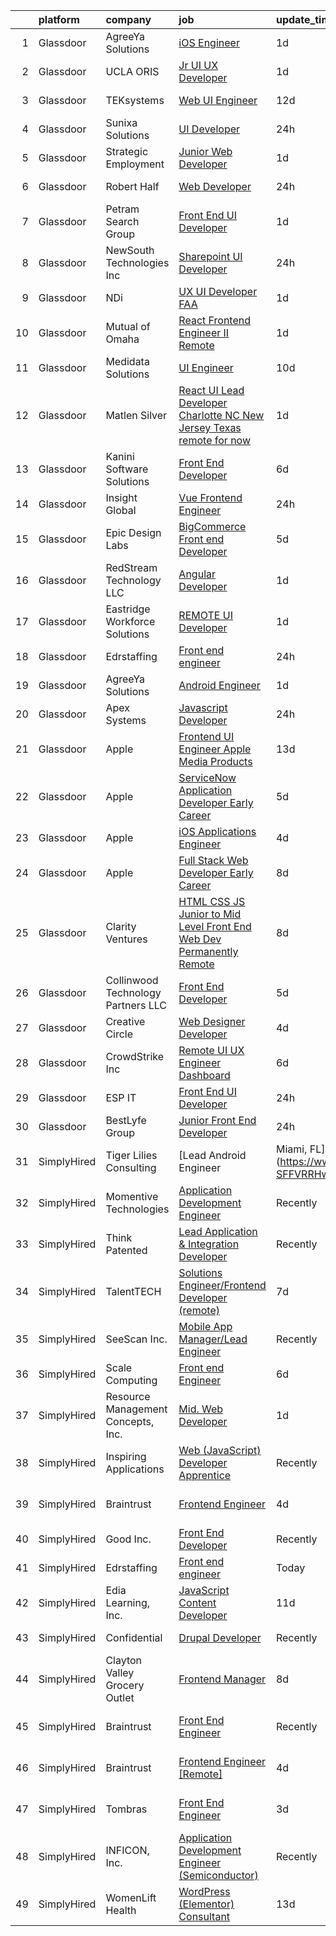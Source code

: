 

|    | platform    | company                             | job                                                                                                                                                                                                                                                                                                                                                                                                                                                                                                                                                                                                                                                                                                                                                                                                                                                                                                                                                                                                                                                                                                                                                                                                                                                                                                                                                                                               | update_time   | location                  |
|---:|:------------|:------------------------------------|:--------------------------------------------------------------------------------------------------------------------------------------------------------------------------------------------------------------------------------------------------------------------------------------------------------------------------------------------------------------------------------------------------------------------------------------------------------------------------------------------------------------------------------------------------------------------------------------------------------------------------------------------------------------------------------------------------------------------------------------------------------------------------------------------------------------------------------------------------------------------------------------------------------------------------------------------------------------------------------------------------------------------------------------------------------------------------------------------------------------------------------------------------------------------------------------------------------------------------------------------------------------------------------------------------------------------------------------------------------------------------------------------------|:--------------|:--------------------------|
|  1 | Glassdoor   | AgreeYa Solutions                   | [iOS Engineer](https://www.glassdoor.com/partner/jobListing.htm?pos=106&ao=1110586&s=58&guid=000001835ef5a9b18fd9bc443859149c&src=GD_JOB_AD&t=SR&vt=w&ea=1&cs=1_114fc6aa&cb=1663745502054&jobListingId=1008149253521&cpc=8795CF9063CD573D&jrtk=3-0-1gdffbafgkf2a801-1gdffbag2i15s800-bbee632f27406a0c--6NYlbfkN0Dwb_YIohz4zuU9-hizYTxpAJ9-qZQvsILXUPhgrrTAx2aTkX-g9zvZBk5TzOEmmnXNd6zhPISVhWO1D1IBKz5ISekghYl3Gouwf3jcKOBxYDcJEUlixk-lIFLwSA6UBd266jtHeAoob-6dcXmKd4kag2Zothl7aubJACl_NryndxcHwvNOV-QjtRp-fnFhVMZzF-sYUeJ0jy83KOEtxG7NHIl4WqgnlnVPBmEHVisy0ez0DFuZVNcqjVCdDBmTw8GichLX-BXe2G4n5og-YwCET2_vxcjUe9Nr2rgtmqIUznpx04_1-Gx0cVdk4HFxVAbEduI7bEzLFcWPf-mYP_WxccrprqninC5a54627W3eCljcyttaM94UxHdvwYnDBSH7grRUKHDdxxOCmRVwKdHz7ldW25qDVjLbmn9CyTnACGWHGbz4ioPiYegCImPeYC_VSU7l0zuhcI5zvTWCTr2iEjZ00Y8OlxkRwBmH-V_w2PnVpVI6NG7FeRU4mlsgoY4y5EpiE_aLsA%3D%3D)                                                                                                                                                                                                                                                                                                                                                                                                                                                                                                                               | 1d            | New York, NY              |
|  2 | Glassdoor   | UCLA ORIS                           | [Jr  UI UX Developer](https://www.glassdoor.com/partner/jobListing.htm?pos=103&ao=1110586&s=58&guid=000001835ef5a9b18fd9bc443859149c&src=GD_JOB_AD&t=SR&vt=w&ea=1&cs=1_07d9e0d2&cb=1663745502053&jobListingId=1008149232032&cpc=6FC5BA77C9A4CD78&jrtk=3-0-1gdffbafgkf2a801-1gdffbag2i15s800-9ac3fc105882b52d--6NYlbfkN0CPRxWsxFRYKj-njv_B6uh4mXuMKgb2CJ8nYOQQ6xZVBuAsSp2jktkLctpgBYG2D5kC0J8kJsuU97ADGHrcA_O_mjIixlAynHmrtVF3kCjG52xzZMANHA3sEdYAUT8iAgO-tasD9a74CpQBlXMp7xxaimOgNAuSiaO8rk8G-iB_DAOaK-6O2dq1Yh4Gv2Df52d6IzVW0d6le4Q9SUpdfeDaq-QtnyH1fiKn0qPOVyj4hK1E5L_wYUb1PtWn__0KJERFlQw0my794uPfElxMrsB2G2Ovh0KvK1lIHGPJDNM1VGOWv8I7VDYHhTmlH8LswR_bY3phby-_F8oHNzq-H2zFauL3peqTTx9v7hPk-9tXU5eiT4ilZoGBN_OFGJMcooO27LxhLLeI4Qum6Yzga7I6QVp1Cc8ziC3iUGgwh0KnH9cN290LjfAPlOE8lVIhpYWmolksJPsBq6YBVW_z7lrkzCW0FeDhvWGZ3eHMbjaSk8Xc5-Rj0zNp1KsK7evj892fwx1G9nB-Gw%3D%3D)                                                                                                                                                                                                                                                                                                                                                                                                                                                                                                                        | 1d            | Remote                    |
|  3 | Glassdoor   | TEKsystems                          | [Web UI Engineer](https://www.glassdoor.com/partner/jobListing.htm?pos=118&ao=1110586&s=58&guid=000001835ef5a9b18fd9bc443859149c&src=GD_JOB_AD&t=SR&vt=w&cs=1_46133d83&cb=1663745502055&jobListingId=1008128118466&cpc=3DB599BF2F4828F0&jrtk=3-0-1gdffbafgkf2a801-1gdffbag2i15s800-69407e4a9b307493--6NYlbfkN0AuKz8EBO1xHDEL7V2YF9xF3dC_I9B9i-Zw2Jh8clPMK3KTieKealHQySFBD4L6FvPLUKsshG3upulDULgJBUn2_zA-P5Rky5DMibtvRLP-UyqAnZd-c94bBLyd3M77LwwD53hoNUk456pcNwVKotdMZfnUlgNE0JmWKwjzSlmJvr5PBRd3VmBM8gcSNwurKe32YsUaPBaxE9PKm_MDa3sKmOhcfVLeJM6xLbl_5GJy07xB4gVEsIitwOWrWx7OwQlNBXuOaiaMEkBRW94Og83CXE0Y4bFgLS_85k_LRlJREwHKH5RIQtgWUfrFmnXxd6KqtiMQkQLpMAFIv471dhiNkZR9X3P6oxd4eYT2iwlagcCkEjTDH7mvnkvlgTSoyvI0YKYIGC0-bX_32Yzl0qbHvo5ncFbo3CpjKdKPz5NG9cUSk0hZldT6olXBVHr3ntAswKvWkbYxLhesDeh17-39pjL0_WGQuvWTkXD7b3RF9c_E6s3WEwqz7gMHB6vDVFTwWRtSwIUPs1pxnj6WGL6cfIlvGgZcC2LZeLTYSKzwdcRI7uQXHcnwHj04H6sEZoWEujmE_99G_MYak4sRcU-UDWuidENyhe2JhRt6ZjC4jqxXlARvu2cpyjD_wXS9nbwiOIgrScDQwbz76mdQ4PQsXPd9tyi-VRujAnLdGlj3XzFiFfQYGAlwA4uJYwI-RYNwR3lg4Db2utA5YpGelIniBk8BF2rDN8j1Brd4kZEn1_g3oNiGOyrV0KjcY6Wk_xBFgGeSzJLmjLs3jfRpo65kJhSdhOtMGfU832aRedeJWdiuwfGyOUVkLw_k_5HLc6Qp470K4XFAYW0whv11T82zF3x4L8UiJBCHJ_-NOoJhGeJ6N-31Cp2z1GlKOvocVtWyLDynlO7GNmRY4jfZF3i1iAVlbZyldzgnagnlpwmClbM8PW6Etu7s)                                                                                             | 12d           | Columbus, OH              |
|  4 | Glassdoor   | Sunixa Solutions                    | [UI Developer](https://www.glassdoor.com/partner/jobListing.htm?pos=129&ao=1136043&s=58&guid=000001835ef5a9b18fd9bc443859149c&src=GD_JOB_AD&t=SR&vt=w&ea=1&cs=1_e2116ec1&cb=1663745502056&jobListingId=1008151517508&jrtk=3-0-1gdffbafgkf2a801-1gdffbag2i15s800-1be69a345728f09d-)                                                                                                                                                                                                                                                                                                                                                                                                                                                                                                                                                                                                                                                                                                                                                                                                                                                                                                                                                                                                                                                                                                                | 24h           | Remote                    |
|  5 | Glassdoor   | Strategic Employment                | [Junior Web Developer](https://www.glassdoor.com/partner/jobListing.htm?pos=110&ao=1110586&s=58&guid=000001835ef5a9b18fd9bc443859149c&src=GD_JOB_AD&t=SR&vt=w&ea=1&cs=1_479c2362&cb=1663745502054&jobListingId=1008149619937&cpc=A0637F14311B9419&jrtk=3-0-1gdffbafgkf2a801-1gdffbag2i15s800-7dfa6b4c8aca47da--6NYlbfkN0CkfU4TshEczwhKDfUpm-f6eFDoMKQ7NpcEJIUNxy6aMLXlZHWWIw41I9bILxYJdcLtX0k5af1_3MNpaCK9j6wR9gIrvu3KWUVqV_rI75eLG5uoEZ-pPLd6YIAeBQZyJ16FojKi0n8vx_yQ_h8sBund7gjIvaTqgjlRD25LyO8_rbtdYsEI2cSUb4r5tbqyro-xiR-Ao8GnT9s-LxZbvQ8mdKnxlJadksWShkmxQKdnWGDTJO4k0m9rm2ugBnrels5Y2pCxgyco_ZAPQjbAEgzKREaTdjsskFm2bCBPCXWdGX6N80_le4lzHN76Vba8w5CEbNjC1o79t2_D7XFBtcT0LNEZmgR9uKnOWcMsb8Rke2RWukq65rCZ55rGv8qt-s_aolWq3CwEUflTNKfKhwGPAkseyN3oChNdFSHAeCMppjm9doRX23PuFJpcM8rDP-Cwt_qWAcFs9byRafoTeeUNLdpEXmnu0G10RT_UzQMQG1el0SfxOo-oAoZlXo0f43vIcLPWrHF35WGT573yAtL1Jj_x7BD7sN3WTI6opAPcdDTqMGsE70_CNtFvNF0z8clyWzAQ4dTmvw%3D%3D)                                                                                                                                                                                                                                                                                                                                                                                                                                                       | 1d            | Remote                    |
|  6 | Glassdoor   | Robert Half                         | [Web Developer](https://www.glassdoor.com/partner/jobListing.htm?pos=125&ao=1110586&s=58&guid=000001835ef5a9b18fd9bc443859149c&src=GD_JOB_AD&t=SR&vt=w&ea=1&cs=1_711569b0&cb=1663745502056&jobListingId=1008151081934&cpc=3DB599BF2F4828F0&jrtk=3-0-1gdffbafgkf2a801-1gdffbag2i15s800-e0e6ef115c431bee--6NYlbfkN0CpzDdaQkua3np5pkmj49lKioZwmwxQ-yx5plwbYmV_M7ZUsoYMwH68ZWZwpU8o10_8AxDBYH8u1dl_iUFs6WWHArQVfq3N5LMQT7IftKJKOfxdbUpzNRbtCKP7Pwf3_l4lewTw6eaelSx1SxXuI4V10MVgoxrB_bXfkHcslk7xxX4eJSy3-f2rfn9VDrYa_Fa0RgM1n1p9uqfvxVX_JkzIdnCIAuKMtpz_XvdYDMXIokQ7Y67vvZ9AKjuCra4kBhcP8YmKoSj1qxU96WMY8BJr_U681tQZdFPCuXZ_1C4jFzO6xU03iRrcx8umnwgi86kKzWsZZ17tmvPSJ6JbLOoR7CHlIFcejeousJRtB5l6SqXW5TqKhKT_xKJRQWWmmCD7wCRqdPWHchdBs6feoPNsFgXvTE9lJJ4xG8Fft04Q3KYLo5Y5hvhxqrTR7os0dEdtvtYlhvTUeP5YLPIXjXVGbIcbowQapFlfBfyUJYObnmOf1KSdmKi7FG3kzBg22EjrHJCixMnzEU2t1qL2ZA8zf9h6EZ7Iva8fXCP_Lbf1VaNfATV7n6YrfOvrpENLyiI%3D)                                                                                                                                                                                                                                                                                                                                                                                                                                                                            | 24h           | New York, NY              |
|  7 | Glassdoor   | Petram Search Group                 | [Front End UI Developer](https://www.glassdoor.com/partner/jobListing.htm?pos=115&ao=1110586&s=58&guid=000001835ef5a9b18fd9bc443859149c&src=GD_JOB_AD&t=SR&vt=w&ea=1&cs=1_29711d8d&cb=1663745502055&jobListingId=1008148648424&cpc=4F748F1840550ABC&jrtk=3-0-1gdffbafgkf2a801-1gdffbag2i15s800-64fef3229fe1c091--6NYlbfkN0AAb3EdMvKL1ledtUc8xnrE4_JFCbWTfIj6JUhfbFuVOcDFwpbXEBQkQTANdZEHsG7ecTpYa_C6EkEnuW8oENXZCzgYN_l8Vdt7rmlNX_Me7Y_zavYyW9cq4MPAWigIlEtmFv0WgOtaNUDQx8rYVPsTAFijK-LcX01jAoeZmLIgr2xhY9cgQgBaNcnLGC1tEJDwZ_aboE-cbGS_O2bvR_XosuN66FR_7g2cnTLKv2YDmClyZMqS1S_IQRyeFDMCWuPEKL5SGhZUoNVRnXb_LM0cjMfTfm0GDjOL6YP5kWHt9JsP2-_TBnEtdmarcxUQ6F40xL6S8EXjgj1lzj6hwICKp8oQI3OafVgzqT1DrWQjRkyeGPvWAStzJbuAPg4b5SZibI4bGL4AGvlK7RTv0szlvjUco1iJL4S64ueZ-y232brdlqD0vMu-UR5KZKrZTWO0uAek5yEUgetZIOif8M79hTP97Ld4Eyj2Wx24Yi5u4bdMW4SmO8JDGjwcBeKBOVp-6GAR9_N53g%3D%3D)                                                                                                                                                                                                                                                                                                                                                                                                                                                                                                                     | 1d            | Remote                    |
|  8 | Glassdoor   | NewSouth Technologies  Inc          | [Sharepoint UI Developer](https://www.glassdoor.com/partner/jobListing.htm?pos=123&ao=1110586&s=58&guid=000001835ef5a9b18fd9bc443859149c&src=GD_JOB_AD&t=SR&vt=w&ea=1&cs=1_db2ace6b&cb=1663745502056&jobListingId=1008151591339&cpc=B076152010A3B66C&jrtk=3-0-1gdffbafgkf2a801-1gdffbag2i15s800-aaccd6f8d503fa4a--6NYlbfkN0Dh1qHvNOebz5Eg5gJDzOj7ldgPlC5SkL2jG-9BzQfwb1mqykvT66EKRbmrca-tOzdPRUdblXb6wrRCfu6xK6acl7mrNR9X_zKb_ZAH02pffFK20AqEsLg8zPWpw9LNlHn440YJETG6w1dheykBF-GqVTDOdk5sQoPNcCYjeN-YU8vS7H_I_SmmvvchnpVtc6lByzEkqfz0tzgHzXnSGu5FKXC6xA9mdAd7RBZzg3IjggJ0jCjemo4UNuRTNPfuBoe2ZcXy-I6rZjqFKYePcjNJG3tA01-XTJXRFOezQ_Sb68Zks_o9y7xtk5vxqaxeqFXbSYCg8Yr3WTqt41Qg_RX2LSxgQhIvknTc3BgXL_S1KsO875RsplP5A8JI65LlVipCiPbRIN_wROGm9PFzyJVobwXPXklh51ZeTiiSwPeroPl8W7keUolyAI2Gn8rLaSim6QDfiNDfgUgmWVMtwFNUFb_S2Izo4mV_j-JDWNyT01vdFSuWi8lF12N45GhSWxDWeslNi3gFYbrLyA0uY6xN)                                                                                                                                                                                                                                                                                                                                                                                                                                                                                                                | 24h           | Raleigh, NC               |
|  9 | Glassdoor   | NDi                                 | [UX UI Developer  FAA ](https://www.glassdoor.com/partner/jobListing.htm?pos=104&ao=1110586&s=58&guid=000001835ef5a9b18fd9bc443859149c&src=GD_JOB_AD&t=SR&vt=w&cs=1_fc5da8a8&cb=1663745502053&jobListingId=1008148827507&cpc=723ADC3DFE402989&jrtk=3-0-1gdffbafgkf2a801-1gdffbag2i15s800-318c476dce1b6531--6NYlbfkN0A3VaODdm2fK-WKemQE1laBmzgYXWNd3f1w72UIc7GlbNjKirEoYrPnbmzEHeayW4GxgSj4tcpznuIxkY6emDk1SMBr6lGpSqAqI0pqOYRAa0n9EGuSatZWmYuSr8DEP0DUy3ahSEevKozH32lpVk_VGwU55owPsFXSDXznMSfBX_sdNoPJdjuhTDr96KXlr4KEzaHFgVpxRA-mOU1XCNDM3jxhuQrjyVyF6CcF1u9w7hzv-rCPbczJiuH4vbMIIdGepDm5pLR1ibpG8xzSbdRi_YwBf3pA24HXBhgcXxbB7jsCG73c_iu3okk8qb7qSmSAPeyiPGV37kcbb6Tq9MrGehn8LmFzIS3IkE6YH9vx0gC7e7bWEAvuii7iOtYQwTRQ3S9ZBDtlCagtV0SyttMm25eMjFCoO4_Oj9mGyl-OQOXPtq1DORVz8E2Tcn1nA5XM-T51wNhx8Rv9IP8YU6lmON4YtF1VVMSOmE2PdUU1Wg%3D%3D)                                                                                                                                                                                                                                                                                                                                                                                                                                                                                                                                                           | 1d            | Remote                    |
| 10 | Glassdoor   | Mutual of Omaha                     | [React Frontend Engineer II   Remote](https://www.glassdoor.com/partner/jobListing.htm?pos=107&ao=1110586&s=58&guid=000001835ef5a9b18fd9bc443859149c&src=GD_JOB_AD&t=SR&vt=w&cs=1_9ad8a947&cb=1663745502054&jobListingId=1008149269440&cpc=F4EED0218A761C36&jrtk=3-0-1gdffbafgkf2a801-1gdffbag2i15s800-b7a42c823d67b9cb--6NYlbfkN0AKY9t8q7VgAheoAs7efbXyhExMUVS6P88HBLabZoQOT6odWudF8K1nswEbB-u_gfjFFV8n7oot-o9a303JeocnPtINEZm6uL52t5GhvEJhdaAMm6FpF5H9MSfcmuXXBGHHbFUJDIiELhJvK5m30MLIoPafmtYyQ4UtV4_jxj8aSAoCteelZ269NcEWtVVbmcNXF8hh7bD2cVSd3hHR7DYsR2ISdFaXsLB27IVOLqo3nL5N1U4QLB8SEjYkdkMCZR1lrdwex4zLmHK7v8hhEnOui_wlvqLx7Ns6pyY4YzdZ2M77W8Mw2-xPT4sHFoBh12fOJowGUQLBOVVyO-rOAsPu3HfvRB1NohkIjAzkptHrKiQcxZSDLrN6ruuSn2QYgjWUFW87mblioTJmHK45MSuLUTNhdCZWR2l3gP3ZukqgqvBD1_oeN1A-MYY7lLTTnyyau-YXT475CwSPtdmUBilFVsYQ97GJPrd1KcOB0748XlXK0k8VV8s2gpANxdcVYr10trr7__-_9WBpXHaXU1pNUjYwi76J1Qi-wC04S_qQJg%3D%3D)                                                                                                                                                                                                                                                                                                                                                                                                                                                                             | 1d            | Remote                    |
| 11 | Glassdoor   | Medidata Solutions                  | [UI Engineer](https://www.glassdoor.com/partner/jobListing.htm?pos=120&ao=1110586&s=58&guid=000001835ef5a9b18fd9bc443859149c&src=GD_JOB_AD&t=SR&vt=w&cs=1_501f67d3&cb=1663745502055&jobListingId=1008130982237&cpc=6FC5BA77C9A4CD78&jrtk=3-0-1gdffbafgkf2a801-1gdffbag2i15s800-6caede17eba0cffc--6NYlbfkN0DG4ntHtB_rMsnfhgmnSvK2brktLme1L4SiDeJjQ-izrVOLqRJ5-yjE7k3D6lhaa8_Mo_teH1tSdfzsc5gpEQWY7tSB4MuGyGC6Kjy7_G_7t5awzJZBzZhgYiCzzSNw5NoikIuB_rcon9wtYRp5mwG2WXBffw3nKSJ52isLVgLlMvnxreu3-4GIFAOy4ZP3i294jyaYVmKwYtDJ9zzLfE_Wv_4hfRF3WRw0Cerg8F8k_wjnCqXpqNnqlhNreOENT0YzNH2lFls6D0sWmpRD3pSFAdptW4huZU41btwmknMydmSETBaW8JJLe8i80xVgs8noAlStV_3gDI4TwPfEYo75k7Lg-qOGwxoXukDnd00JLgSoq60D2hT_WA-OQbYXRHmAUoS3TM2DNyNbDWhqiHESc59HWfygFHe-tZmrL40CH9ugXccCeTb-PUg7vyZVETylLosdH55jZCS4Wl4mMQndyAa8Zon1M26IvsAvewyPPhARFOaxUH3bqlY-CC8BEW3hVrf9quNUZvlfS85Q5-5jeMtSxiKcSIX_SQgka9h6oxYJg6_NzmNxglZhNnVaBdw1LHKlWD01n5HRG19-cPNsXvktkpVwHwW78T35ipTuSv9Uq-H2E3I5Zm31_Q_JBqrj1bWiv-fcTxtDU97s67sJLJqfSDZCgbJcjykm_MJEthIAad-K1dsRr9JN6IaDrg-cFNjNEQeug90ViOTfyQD6z2FSL4HUS2UffVeFf83XdKH1begtYYpxeM9lqgmyfihSQ9pvX6y7NzOgXg5MYyS7lai1g6OcwQAS4YlzpglTtBwslS3jXGewlCWknX5JGiN_XQK8KcBXUIOmAyROcuGydeuLK38HwoVR346PXKC-4bbEsFEXzATSaJw6QY_rqDYw_J5gZldLfyqLxYnPhecryZ2OYge7jSUOQofH-MBc6pY-KpsILBMwBpURy9XB385PJCRoN250K3O4qUZF1jBHpwF-GR08JmCItZQqinfhZQ%3D%3D)                                     | 10d           | New York, NY              |
| 12 | Glassdoor   | Matlen Silver                       | [React UI Lead Developer Charlotte  NC  New Jersey  Texas   remote for now ](https://www.glassdoor.com/partner/jobListing.htm?pos=124&ao=1110586&s=58&guid=000001835ef5a9b18fd9bc443859149c&src=GD_JOB_AD&t=SR&vt=w&ea=1&cs=1_e26a9dc8&cb=1663745502056&jobListingId=1008149001064&cpc=334ABAF5D42DC775&jrtk=3-0-1gdffbafgkf2a801-1gdffbag2i15s800-d10c73fe82ac12a2--6NYlbfkN0ADTliTSg4K3aDxe8vkHVVj5ml6bx8ND6Ab8oliGx3AtQak9O875La2bFZ7Jqdg5u1BMv2Q3r9kXT0iv5pipHRK_HyYzGT-0dSmW-9EPJG3ZlPd_DTgqhZUA43rqNMx_n8gS-PDXbZ3ZIh_ZFz1__3EgEe4ouNlU2I_wgqa8983e-8f9GLh4bTetPdrIGT_eY2wtBzBV2tU9Usva8rs1MKaXW1yM1E78P63DNGj_G9t0XoL86VIu0EIQI3ocTiQkINa1jM6Iy4AUJxnkf5a6zvfmHPPILv8K9s9wWkm9FcJ5iCj3Ku23jPTaCeAPqCgDmdHtSmxb7FAIgPGMv8TXBqpWU4b7nNQE6JHylIXs-uSRUKMthhkqbRcYo8VRZ9qXMCJ_xsecFuIc5rhTXwAXi1sLCrBA1Yd2p8AEI5tZNfKuOrTHQqfMXhrkVxy0X-E12TQ59KT3mV1yE1v8DFJTWsxYsUMbKVijLWOPiV-b5p-3g%3D%3D)                                                                                                                                                                                                                                                                                                                                                                                                                                                                                                 | 1d            | Pennington, NJ            |
| 13 | Glassdoor   | Kanini Software Solutions           | [Front End Developer](https://www.glassdoor.com/partner/jobListing.htm?pos=111&ao=1110586&s=58&guid=000001835ef5a9b18fd9bc443859149c&src=GD_JOB_AD&t=SR&vt=w&ea=1&cs=1_f345c446&cb=1663745502054&jobListingId=1008139811207&cpc=451933188B21919D&jrtk=3-0-1gdffbafgkf2a801-1gdffbag2i15s800-4bd3fbced5a8bf99--6NYlbfkN0COpdIKQqSGdXJbne1jxdB1qoPCfRvVCUtLKvRmqxw5GVFJjJOQdRFrrMYSHz-KhGkvHCOwyr1xkxEFfb3DcPY_cjxu5t6EJMhUsOxBeZM1EULBxSA5PgrO_Zw7vt7prWyKuiibs3TKYvzIQIXmjQKCFf3BmFqWDFMzXD8d5pkUqb6DNJK0UGzFLNs8TdeKV6ysHoy_eMFju7BtjMq3H9MAeQ9yjezUJOmNE_aULW4Y865oLFy8gSJAXF1_Elt3V5kSbJoavCjB8WV-rVoywIVt_C4nAn0TVPJA4H7_K4gBptAVJ9YULel4n31Fwq1sEST9WmUXShMi7WeOAzUSCSIIz7uCN-oZAqHKuoxuzAvJMvlz7Qx05eoy6NU8-EFq5MauHS8MlZV9RJWfXLQBcJ3_EmFzb56r-AiTrC1vNLWstl8CsgB_45tNoX63TtZc_xzd99MoF_JSm1CzYzZfH589GMa1rxs7UNytHXBH3fjcGlyD80a6wTctgxazcPxkifI%3D)                                                                                                                                                                                                                                                                                                                                                                                                                                                                                                                                      | 6d            | Remote                    |
| 14 | Glassdoor   | Insight Global                      | [Vue Frontend Engineer](https://www.glassdoor.com/partner/jobListing.htm?pos=127&ao=1110586&s=58&guid=000001835ef5a9b18fd9bc443859149c&src=GD_JOB_AD&t=SR&vt=w&cs=1_ddda2876&cb=1663745502056&jobListingId=1008150943612&cpc=334ABAF5D42DC775&jrtk=3-0-1gdffbafgkf2a801-1gdffbag2i15s800-f0a4be99faf631b2--6NYlbfkN0BKkHZu3wF05EeDimN_p6sYpKCMArvwa95YdH7UpkaBCqc7l59Erwqco_sRwxDtL_vKXoddu3-1mBvU_Ts1gdv9UVCnitYB6fkIHHeqXXNhUa2Vu01KHMCPqxfeZ94Vpo4clG0_R84EEwnpWhEJoxHzr4jCkJJKnWZl2UGYU7vHUoBIXu4VQ7ZST0ZyNxAoO22sBxUp61-5Ci3gOPLy6UNieXj_thCSVW1KQReMASYlOYOHzgRiBm-BEOut1obcBoti61P2UrVSCbwE11tjQoVxrIkBw2GqZpxSLdXBFFI3ixeGEWk7QXg8gsdbaSNzOXkfZfampTS5_T6yGHJX3s1Iz17UTASESPT4JPFpNMQKK8yVpmEIyBD0-BCI66Kqu1pLh6azUiznNEdrlSZEyk5lOEAsBQz9wDblje7krUz65fMGmrsEWQjuYqtRiVniB9xPgai0hb_dUkd2VyUdSLXXfWbz66gy7QAgzLmui8UWEjVXqXZm5QGa)                                                                                                                                                                                                                                                                                                                                                                                                                                                                                                                                                       | 24h           | West Palm Beach, FL       |
| 15 | Glassdoor   | Epic Design Labs                    | [BigCommerce Front end Developer](https://www.glassdoor.com/partner/jobListing.htm?pos=112&ao=1110586&s=58&guid=000001835ef5a9b18fd9bc443859149c&src=GD_JOB_AD&t=SR&vt=w&ea=1&cs=1_0f840f2c&cb=1663745502055&jobListingId=1008142641131&cpc=8795CF9063CD573D&jrtk=3-0-1gdffbafgkf2a801-1gdffbag2i15s800-baaf48a368998851--6NYlbfkN0CHUnoaWEuS_tgOllsHIl5Penk8b-4u1HU56XUbTn7r28TnRRV7ScasxtT3qhQ1tSJzOuCZ-7HW1tBpoWxVqDJCqr4C_f_owcc2Ho14QLHRoXi5X4Rpjy9wJzJe5S3D5_VPOAbj4cIsn7Nea0GnO9hMUIJOg1SRvYDGZDCgxsI3cQumaI2xP0TBjea06VKbnKF4uGS0b8T8R2klbkuvIRFtus45QQJNv60cc_8rTViL6kLegCZ3UUJB399LwEpEyvvWOOvK0OZH041uQr08OL9AXWHkNACrfgF12PRjVHBOj8F9THZYN9SDuqtuL0sEo8L855kiGVRrnKzf59LrCiZZubSfyPYBsGPk1d3HITEtDG0VNtyDqMvoQWXA-h01d4eTOG2jZDQP7E370Zl8VxtF9fgYGuf2bADbLrrg8eiwjNxC5SGFs3YIN5mk8-3qYlM5bYeom9RvEvy7PT237jOk135dJo0Te36odaq-cHU_KwbBf7R7pfJ7guOx96v_HSs%3D)                                                                                                                                                                                                                                                                                                                                                                                                                                                                                                                          | 5d            | Remote                    |
| 16 | Glassdoor   | RedStream Technology LLC            | [Angular Developer](https://www.glassdoor.com/partner/jobListing.htm?pos=126&ao=1110586&s=58&guid=000001835ef5a9b18fd9bc443859149c&src=GD_JOB_AD&t=SR&vt=w&ea=1&cs=1_7f3f9483&cb=1663745502056&jobListingId=1008149022183&cpc=654405A9B1E0A9F5&jrtk=3-0-1gdffbafgkf2a801-1gdffbag2i15s800-5e3f33bc6e943c73--6NYlbfkN0Af4VUVFC65ZFGPeY38cqKHBXywLY7NZRgmgZnkNCReYRyOh2A8xKmJ0aardfUm_Dolu2_wQw1yT_sWKnd7qnpefxlUDLmgp7_npT99ueP4ZNCgbZVjYLiCN2jr_OwfD-U1OZnUFD8Rmc3uYemZUSq6XiGPhV8G5HOh3KxSSVGwgaxFhhTEIlDKRsqmvrjAHQI3WMs6MhEdlhb7PpOO0NUA0E1COI_RkcI4KXBr4gOs0kOHBrczMP7JdbWT7jtBYRsjPKLuwAbQfykXOd6qe2oRXXf7_8ZM48kXTiTVx1S0j33Mgb5re1h0hxGH-l8RWnxyJOjBkzxIxr93g4bcxERTML0rlY71RhjGxv-Ae5NDmLVASsf-sOVco1rgY16KXfrJusjZxjtKPkthYb8Nna6HzH0-UNHztlP_G6hzEX_gAvzw-Jz09H3YpWJBATPzmdzsSOJRYAOxTWtTJn72huUE0Zil-jezfuJcbTO3plc5WRiD1LQburfTsMfErRsuLjfqOp-bm8SNVquxCVlI9nKd)                                                                                                                                                                                                                                                                                                                                                                                                                                                                                                                      | 1d            | Remote                    |
| 17 | Glassdoor   | Eastridge Workforce Solutions       | [REMOTE   UI Developer](https://www.glassdoor.com/partner/jobListing.htm?pos=113&ao=1110586&s=58&guid=000001835ef5a9b18fd9bc443859149c&src=GD_JOB_AD&t=SR&vt=w&ea=1&cs=1_33ae8a7b&cb=1663745502055&jobListingId=1008149608143&cpc=F41FEAB56D215062&jrtk=3-0-1gdffbafgkf2a801-1gdffbag2i15s800-f59bf9f453ff84d1--6NYlbfkN0DybkRSn_Q7CT62GnFN88VmimyaY7jaahKWndbXBXLMBbHMz5el8CBY0eGB8qz1XOa-y-y7ep1U_B4yeLj8qak1Vao7H536swc3UloJ3azQJv88Xh7dFtXuCLPvwr6EGgUaF68OsNR5bmbtPhENR_OjOQCVJS2AsdO3IqiADgPNaejW5Utov5hB2g3pgZ3dQ3bFdVlzUWXXC7hca0ODWEaIuzLDsL5jd5ThKjF7axwu8k-C7UOSUKESncyNIysgwlUN0flWbh1THYx8esUTh3pzLYZpD_H0eDQPpzZ0O3J8i4p6hDZwEG0naA4t92wxIbKWWpXV-mQ56cSf8pHXXToIUE-OcUykY3P6BBklja3ISe1HsGTCvXl-3f_-ptLipjOsZA0276k0iQwkScXMYYY3bwCsir45RJh6n3hMEloJsmmLgqz8oQzjDtptypPyzyW5f3s49ZlOTwnRvlDFqn2r-r1UWH9CLhGravRdR5n1KQl6mTUvCqq5HG3AaN9g_JVoOF-8CPlkhfHA1IP-yT7DCCPBiAnVw37TylH4J5n1HeyPR5BYgtoV306eGdtFhxmKJdhe9gMnfw%3D%3D)                                                                                                                                                                                                                                                                                                                                                                                                                                                      | 1d            | Three Rivers, CA          |
| 18 | Glassdoor   | Edrstaffing                         | [Front end engineer](https://www.glassdoor.com/partner/jobListing.htm?pos=130&ao=1136043&s=58&guid=000001835ef5a9b18fd9bc443859149c&src=GD_JOB_AD&t=SR&vt=w&ea=1&cs=1_9e06e461&cb=1663745502056&jobListingId=1008151269307&jrtk=3-0-1gdffbafgkf2a801-1gdffbag2i15s800-9e01f3d89ada911f-)                                                                                                                                                                                                                                                                                                                                                                                                                                                                                                                                                                                                                                                                                                                                                                                                                                                                                                                                                                                                                                                                                                          | 24h           | Remote                    |
| 19 | Glassdoor   | AgreeYa Solutions                   | [Android Engineer](https://www.glassdoor.com/partner/jobListing.htm?pos=109&ao=1110586&s=58&guid=000001835ef5a9b18fd9bc443859149c&src=GD_JOB_AD&t=SR&vt=w&ea=1&cs=1_978f3067&cb=1663745502054&jobListingId=1008149256955&cpc=F41FEAB56D215062&jrtk=3-0-1gdffbafgkf2a801-1gdffbag2i15s800-28d7a46b84ee2160--6NYlbfkN0Dwb_YIohz4zuU9-hizYTxpAJ9-qZQvsILXUPhgrrTAx2aTkX-g9zvZBk5TzOEmmnXNd6zhPISVhWT_EQ-u7FwR7E79BwDVDJrMwZWhQwN0Ojhxws0jCv7DQDn6aBH1nlgbvJd0bsDawkJq-vJMwsaSR2ihrh8BNlfcELEYo6yRKekMC08EfowRCJGSaaBkTou3BhFdJgzUkkg_toEO64wqK7OVv3RzbgQZnwOTpYujCI1ks1QkYyRbArBylnueOobTkgRRNJOBNw7tlAT3wS5gsBRJsXbZPtId676Ba7zpa2YcWQfiaRNbPahrimBtiQLRAKbYE7WyzHt0WvaWpwxKYrVX25Zo0Z4zGHzR2urz4yc4uCwvCS48so03mca9qrggWfviJVNaqSN-ErPd4ZJ-p3D_NLCFa9z27n3wN23UFdk--C9cAty5Nt5juQccZsQjBEgjmlvBvqRjDTXv1JYb4WG48VPl2mCeyBZt7OZn9dELl_cXCw5ag6avlYN1DflH3uKA8rOl8g%3D%3D)                                                                                                                                                                                                                                                                                                                                                                                                                                                                                                                           | 1d            | New York, NY              |
| 20 | Glassdoor   | Apex Systems                        | [Javascript Developer](https://www.glassdoor.com/partner/jobListing.htm?pos=128&ao=1110586&s=58&guid=000001835ef5a9b18fd9bc443859149c&src=GD_JOB_AD&t=SR&vt=w&ea=1&cs=1_12d49523&cb=1663745502056&jobListingId=1008151955887&cpc=9908D8D4413DBB8A&jrtk=3-0-1gdffbafgkf2a801-1gdffbag2i15s800-8f209df109536198--6NYlbfkN0DqWjE27Bj7wQp7zwejGyju2OyxUuq4SEucXSyN07WCWejYvQmJsgF2DYF8Y-TYieBzvdnWsq7eQ33UvMagst2EIIefOdWGdG19VUzBDSudinMxuJUwgfnSzTZrDuaa5JaH8u1_xR_b3VjYp-nz7J1DFXDzYTeoJsm1hGI4mjId7cJBEdOMb7a8z2wTnn3XUE97jI9ZQtR3u2DUwbzGLz_wl20l8PNz7F0DGfqlAbgfJ41xP_zZA3f1cJRHMvtO1cLtvWZbtNN_3OoWtpU_uucZ6Hmr5QC1XubABDrlr7xjikpkl6K_YYX02oYENOMqB88WXojsY-SnE68N0hRkKtHEzKpZqpkdnggGn3Mc9UhGDysvyqyDom2dykC-jWOnsOyYLfSYhW70SliXgjdU-W6PvYFlx3aVk6yJHrPuleCaCwUHsiQUa6LfokoMm8U1E0IJfbQrDUuDJcy_vqf5PGcsNRfaCzUWHjy1K8I0MpNm-WRWeLjg9EIdxPDcoNdGxy-3Og9QLvPYPboBp93vIxVoGC80rtjcMfZgyv-zBU-SJlKcLz35SpNLpQOF6HPZg-mjXQlL8yBv8m56R1PJEup0Da0Iry5v81JQS1Hxkq_eAqIlxi4VPGN1GPDRbPjhGjs-MT97EnUxB311PQ5aHt8X)                                                                                                                                                                                                                                                                                                                                                                                   | 24h           | New York, NY              |
| 21 | Glassdoor   | Apple                               | [Frontend  UI Engineer   Apple Media Products](https://www.glassdoor.com/partner/jobListing.htm?pos=108&ao=1110586&s=58&guid=000001835ef5a9b18fd9bc443859149c&src=GD_JOB_AD&t=SR&vt=w&cs=1_a70bbb1d&cb=1663745502054&jobListingId=1008122516782&cpc=F41FEAB56D215062&jrtk=3-0-1gdffbafgkf2a801-1gdffbag2i15s800-5ef411f831b73ed5--6NYlbfkN0BvKrLyj5gPmtZO9T8euul8TCxuuKNOtzRJOomxnwSEodTz2Bc-sPZlC5mDe-NOaJggpgBxejv_WZNTmCMdSar8SX7ZbpmzQhWOF8ELQ1iGqniktqIgg3M8095i7tcD-APYmn55uBYZzgFMAZMRA9uDCP41k9mmVr9u3t7zEQgmQ4JOaez-cu85Mz6EYDXWr7DOfhRW3NkKezN2KPVcLkA7cswVPdAFzyy5p0rExkxHxaTs8HRXeCJdQ0qpOa_n6D1piEBOWSOixD7ycB6b2wZ82lS67MfXk8kTIgmtQsj90CUPs-37VbJqbwlSkQQaHNXA0m1uMrINdGK_7HFAuaiyzJ70RaykxEpe8aSW0c9Fj1-EVHAAAr923qP6q47JznOVJpgoyjthO5yhLpmOuos8hSipwUX4AKYdYYiLtWt8PS1JqEwgAaM98PcFZxzVp_8DbzpiH8k8T1siycczzknRL-PAHXuwJ0xrwX9YiHSENpfbS7SN4O1MfaNP0j29buK7Io0zv_r9M0lb6GCWHa07MsmKf_9TYEkfyoT7YiINDrt6-19AfClTShYDOywEhdjPCxkCIEhrD8OPX0pwlQoyWeOiuUW53H57ZcnCF5443XVTWQGDuRoLAAt2kJ89I2FTGEeNtsrYvx3s-8Mao0hLwH_-CNFi8lCRRObOAeCQuNpr4HF7uYrlN90-EwokvHt3Z62rrh0SFeEJSIYnXZI1WnOdhxISbAuBvyj57mrTI-xBSL6xDb-bse9Aaf3pWXi3nqsMd4aw8lXeHVoTlNWkGByPYqpZOXEm-ZN3fMYzifPSA3yWA7muVUu0hiLWW8WU7zi-FZfFdoWK5o0qJxuL4kA9I9psgX2jLb2iHb9iJiIkVS_TrisLW7WVQ2LP6lvLv84wEYGRFhVKvPvs8aqtJ2qRAgyZU5SxsGBi32t-zJG9XnKWwiPuj3e_qlT5gaguzKIHAOBAUQlnYfig_zChqhemWjL8bY8%3D)                  | 13d           | San Diego, CA             |
| 22 | Glassdoor   | Apple                               | [ServiceNow Application Developer  Early Career ](https://www.glassdoor.com/partner/jobListing.htm?pos=116&ao=1110586&s=58&guid=000001835ef5a9b18fd9bc443859149c&src=GD_JOB_AD&t=SR&vt=w&cs=1_f938210f&cb=1663745502055&jobListingId=1008141480615&cpc=3BA4CE39D5B5DEF5&jrtk=3-0-1gdffbafgkf2a801-1gdffbag2i15s800-fe70017e7a08b778--6NYlbfkN0BvKrLyj5gPmtZO9T8euul8TCxuuKNOtzRJOomxnwSEodTz2Bc-sPZlADHp0xxmf8W_wnxGL2cRuavcmKFkG24KNmmuexFoPJB3P0O1uNn6X3LboWd4BbB8uWKwDXLBUUdXsMONCmINfJsBT7uyXuT-n24NsHmnbBcronw_cD-05-wd8bcq0A3uM97TXgcPS-mTYi8pJx0A-D2lzKUN3mk-t7DiLSBTage98rFBrq7jZAeI3ivAFxcw9S7vr37cx3EWt7aQqt8zQG8LQRAhIIiwT2tIZCR-ehOTZ-wtqpcx-udQlx6iExi5CwQsXfsEvQqOGm1rnk-Tc5nosd5sU-bINpHYrh6xkGYKsasxxQPg645mbQQYndoavn2lcAxV6wEMxn3NIXjfsgJnOzLyHBvdhlnUihh7bvPNTiqin_m_I2yyotpZyna9uXGJ5POH7J0xcjUx96w529mXR8XeHb6xIKa50fB995b_CJPrS_MUAGrk0QtDJPJBX0xUhy_IHSFS5PXhGOHtieIHcaV6o9UbMs0-eQ83K3Rt8VKFeWHNRT_NXQdBQqLm8prIi4ir2GBkTNhDX9vae0bEh-X15_nxgmN9mjfutAPUnwbbTBrCkL8u25obGu14fWnPEVRzK8A39TNJ1LxkUigrBv9rjG_zlUOkZFWOr5g5kCV6ZJJo_O7Ysv8kP7Kq2p0zZTvZuvFv6BRpjo601Q1WzlsEtZl9OmmMWm1kvO7AZCICRVVvgOOBswVNJecQLjsotYs3U9Nw2kvT7jEk2wn0tJMXPXtuEBPDF87rEdDB6NYcSdxSdnFUBq4kxG2J-48WmZaBkuOzOy33uiyX0CbY7tc_MCBTlZpjWygNB1eLkz8zXisBp3Q8YTVKXzcmTkhvSG-jp3KtFIX8aVWkKalcgUzO22JFYh3dRdqmvzM4OWhaN1WEJovMaRMEAgNXCGKozApxywgIL3MuCgnZCesm-wDSnP6XkDOS12U1HKW1qYSSNKvLIQ%3D%3D) | 5d            | Austin, TX                |
| 23 | Glassdoor   | Apple                               | [iOS Applications Engineer](https://www.glassdoor.com/partner/jobListing.htm?pos=114&ao=1110586&s=58&guid=000001835ef5a9b18fd9bc443859149c&src=GD_JOB_AD&t=SR&vt=w&cs=1_87cc3035&cb=1663745502055&jobListingId=1008145302298&cpc=F41FEAB56D215062&jrtk=3-0-1gdffbafgkf2a801-1gdffbag2i15s800-6f7d63c3726a2e87--6NYlbfkN0BvKrLyj5gPmtZO9T8euul8TCxuuKNOtzRJOomxnwSEodTz2Bc-sPZl29JElYHfcoTo779rnWgc655-Y3yftOgqnZDwXPrCv8gBNYPtZNxV3m159VZrlspiJYJsZcIrV4pzdTRferWDeN-XbTCWPERYGZ08-sKZEWHTPBJzEwQSjuC1htSEtrNHEzAsSyA2Xnitwop143kVzg-vcb_k7KdWoajOr8725YmTgSIDTYr1Is5RL7mFyEte2VagBTuxu_-vG7ClOiVdRkyhIdhpnWyGXRC-HljVEoqaxTiC8aoaY9Bp0G0lK6R0mmnLVIBH9R7qw530WRu7KuD04S8daSKZ-0kfLQsq2NjrYMoYShLHDfzb3ZIquIj88fvy_5VRvagdTH0LBjEoEEZsAPAH5AKTi9jQJQMuc2l5P3y97drrMbvKm5Unn-KGgd32DNwpXaTonagnxqbHC1D8nAvwPwfa3LlBhFI11rWrfaPk788fjmrXodzYrj6zUWT-bMQ9gVPVIdtVZqByVGD7ECTjqPr6Wp31bYSgZ5GLvoHVrRWGecRzqFT3vyQmu2gY2G8TnG5zDZzhsevTBPLcNXzNvfVIhHLQcgvroRMcSvtwL7TXtO_V_whv5bRMo9l-OcM69J5H0MLWPEwxsvgbyUV4hfaupY6thNsNT7cTZygmjZ4ltUy74qmiT-4eZwHlDYN2JlvHLFXbYm6J2hA2hLe260Od2kZxxrmnxp_rnw2KBb23xwov7x4_50h6FLjlheeCbBZLWKmQxwZLJ23j62K3jxas3yqBFB3SQSed61OQNHvwa21atlyBdCBf_-IDGBxGQKucch4qNC8A6RTs18gbGL7aPnwQno2oQ5lsITavyYPsr6FwtwttkBPIrENBJXZjqSPP80vsUOrskZKuHm-AC6jkPpC01w2otHUG5dD72R1w9WE7EVW8hATfLy8PU45RaWYrkEWZF5W3ig6xL_rjcdn3)                                                   | 4d            | Culver City, CA           |
| 24 | Glassdoor   | Apple                               | [Full Stack Web Developer  Early Career ](https://www.glassdoor.com/partner/jobListing.htm?pos=117&ao=1110586&s=58&guid=000001835ef5a9b18fd9bc443859149c&src=GD_JOB_AD&t=SR&vt=w&cs=1_6045cd54&cb=1663745502055&jobListingId=1008133141393&cpc=3BA4CE39D5B5DEF5&jrtk=3-0-1gdffbafgkf2a801-1gdffbag2i15s800-f306cb3d781b5e4a--6NYlbfkN0BvKrLyj5gPmtZO9T8euul8TCxuuKNOtzRJOomxnwSEodTz2Bc-sPZlADHp0xxmf8X3pY85cDRWeYikU2vY1-rhc0pnpBOL1TJXCyoI8tm5B5n6M3hGWyigjVSweBK-kiMILv1lmgsbZ5Zd9-Xp4HEgBoOIymS7Gnk4hqqBJFvKD2_IcPuWksHE5wuKnmNxkuOoZkkpU_nNrKJQWt7RyxTCgx6ReTeqbVF20ElCCGjsbD8nDZFOrXfokx_KSv3N5LsJmtZLYupITrrRo7B6nHg5WhDHUYLeQCSZ-DnWTAW4GOdFk8ZPwv1or9StA2giRGbeLFsv5BeCiUO9Qu-Q3Yso3Ds40bEgvP-Vfp8ok-qzcCMZGZKiskKA1osD5hbbcIXmDGhHmSBJgZaScDJEk3e71KZjxMyG66Rw6x03aslXkhc7q4yZR23JFL4BbsmNf-7xNRxiRFwGk3zQpJ3Rhsq1DM7bQMosx9zBp71AYKZlMG-7HnKzoOrM0IKpVvM6ak-NQZEF9tu-9KIV0kLoFVmpjOgfv8qry8FozPqqIrHqmgk69xEQYMsW-txxUwFTk5QhA2DUZi8X4UcbZ17_xlxe9plPGh3QcoMEjUdkcK51s3xejMeS-NlhyTKFEbac0EG5tWqzqzRkEhIg2UCjA3zn8QjINA8lt77fqpkkqIKh5SUtZVl-QClyHsTE1ceZlnEqASsx6IOsngVh0eUceQWN6-esFRUMjEJiPs4eKMaNfEyCFJanpBOyW16XlVbafzgTelmNP1utqtzXxp_1ZZmy3h9-6DaWE5CO1yTmac6HD69q23_akeGUkRGj93ZTUrh_WTe5P2BsKKVIRr68pQQe8pWuY8wXFHhJ3XmKSH2q_nmhF62PWS6MPQrMiIFdqHb8l1EI7PbMF8fy-oYFKLtDF0CbxwZ27f8Oc3q-eFK7p4od7rySr0dCkT107Bx9UQeKGM0GgyC8G9O6MGkjLYeL5CIvUZ3a73A%3D)                       | 8d            | Austin, TX                |
| 25 | Glassdoor   | Clarity Ventures                    | [HTML CSS JS   Junior to Mid Level Front End Web Dev  Permanently Remote ](https://www.glassdoor.com/partner/jobListing.htm?pos=101&ao=1110586&s=58&guid=000001835ef5a9b18fd9bc443859149c&src=GD_JOB_AD&t=SR&vt=w&ea=1&cs=1_199c6f8f&cb=1663745502053&jobListingId=1008134283497&cpc=2CAED5C921A5F994&jrtk=3-0-1gdffbafgkf2a801-1gdffbag2i15s800-5a98309b5c2724f3--6NYlbfkN0CnFew2DKDg1ZcQYWs-jb3VbV8f9jsdYOzdab3qbwS2_UjR4118Lm5QKdEwC5C7rZ8MU0ZivOyiH_Uq-XCB_uTzD3KaYxp2bvaaMxarqCsZjXNWl8eGlSkmVUfx_3eJ47edco9FXohWNESbh9FjdT08k-3DhUHfyBBcq3r98BpbB2hGVRbmi2QR7fSIkS5pnx0iBAuWPtS-a5FljQP30H8HOuO1YbjQ3YQcWq9CcYAym7sPIqu0MncXcbusiZ-bnWNJlcXsm0vqUjxuQJDP-f2p4NgFcToYEsQ2-PDJIiHZ-CGnq63FwVga_bnCGtPPNqL3qpO0q4YvVway7jOt7az8ZeLjt5eb_jYz1183JwWlGjg5GdquXeTkKp8E08U9tDKGg-EanDE9hSxZCdYuOKlJZekiZYG8yDvcccfg3kEX1J8_FFvkhyyrG12hZ_g3Kbafs0TWjGQTm2UD_SNSLXaDSVO0G-xtg_hjFAqiw__9CD42nZWwG-YzUYZLgVyanyxvLGxhSCII96MRpmZxvQQuQh3PO_P7TORRqPKzD8WQ5ZeuZroRTRii)                                                                                                                                                                                                                                                                                                                                                                                                                               | 8d            | Remote                    |
| 26 | Glassdoor   | Collinwood Technology Partners  LLC | [Front End Developer](https://www.glassdoor.com/partner/jobListing.htm?pos=122&ao=1110586&s=58&guid=000001835ef5a9b18fd9bc443859149c&src=GD_JOB_AD&t=SR&vt=w&ea=1&cs=1_a52a6428&cb=1663745502056&jobListingId=1008142459785&cpc=56C4EA4A1A191A49&jrtk=3-0-1gdffbafgkf2a801-1gdffbag2i15s800-ea77eca74649c114--6NYlbfkN0Bch2DQBo8zF7EdxzSNX8_SeXdRX3ylaOzDo2YMlUTXFxonpmP7InOhihBn9frzIkheE-mUX5AukAvkH2M4PFXXeU7w1JNGXxJB_zAUMw1jP0N4l0hZm4hLxzA50EddQgQSssmPAbgNDUdABP1FX8RLhiTQVfsMzHhEvqpBH92VDhFlK2LIzIVu9mOfw9YV-x6BiCXdccfmvG8gVP7IUx_ivPBqygWW3j1HbYQ6zLPRpYXGCmXQFdWIqtd6Ud6fLt1VaA92vvr5_9g6skW2REtKw-7dMwArxkA3jQahEpi_Kgm4FGmdPTHzCAjabzlZJBKY9_dzdHWntOH6IlUrkdOWddGIle6q07VxIxn0_U_xHFkC19II6NYzYnZJzKg0k69yUNbNtVpQlZjAup04SMxloW2UrHodjkSBnXp2ELBF7rCDqiV7wniuKQBuS67IgstY9OocoI7ThHHIJkxvVO_dP2rHIQ4Udueu15-WuIYNcdFspaK1d2-_d-6F4Wn-WQstN2eRUk2Gcw%3D%3D)                                                                                                                                                                                                                                                                                                                                                                                                                                                                                                                        | 5d            | Remote                    |
| 27 | Glassdoor   | Creative Circle                     | [Web Designer   Developer](https://www.glassdoor.com/partner/jobListing.htm?pos=119&ao=1110586&s=58&guid=000001835ef5a9b18fd9bc443859149c&src=GD_JOB_AD&t=SR&vt=w&cs=1_d6e7a98c&cb=1663745502055&jobListingId=1008144518073&cpc=217C45A42544DB93&jrtk=3-0-1gdffbafgkf2a801-1gdffbag2i15s800-509f68923e5c071b--6NYlbfkN0BPwlZa85gbT4Q3XYQoU_uQn0Qmw9zd_9UNfmcwtqAVud1yvyq1Z4UAlx1bxhDUi3IylK4O56pvEW6nbq40hYO2z1Zqn6T_tUYXwOh7VB0bbJVVxeqDOCJla6Nk70emjPvRumMlH-6lYRvkogN5p-649NG-Yh8cwCHV7E95Ji0fYJG8jDfpadbjTWEuANk0-4OdtasDA6Bqf9mneR0RE4Pe1-OfKB6e4xul_pL6SoTq8kLANv0vGRmi6V9gPqlJxJ8syvpwCaWs-d2oUcX_k15xBVnj5DtIhZfkabeHgUnLTjgvsFUA0kSo18RK4oB63d378WTCc2JIqpgEEHg-udqloAhbqDuZIQroqOFWlfEew8n_18Iuq7OIoBMrfxOCLnbbwSzTxjIiM6oGJgkfT8FcCIY35dMowP7cjxAzTlw5rltFerpslm_uik9Q4Z2zduwDnpd0qyfonpqMXhr_xQjk0r_1ws5_iVqbtp8vbhxm5CxVTZjUInaIJ-Y1nGMwmX7TBA0Gd6Bp5A%3D%3D)                                                                                                                                                                                                                                                                                                                                                                                                                                                                                                                        | 4d            | Irving, TX                |
| 28 | Glassdoor   | CrowdStrike  Inc                    | [Remote   UI UX Engineer   Dashboard](https://www.glassdoor.com/partner/jobListing.htm?pos=105&ao=1110586&s=58&guid=000001835ef5a9b18fd9bc443859149c&src=GD_JOB_AD&t=SR&vt=w&cs=1_aa4352c7&cb=1663745502053&jobListingId=1008139058884&cpc=155EB9D5185558AF&jrtk=3-0-1gdffbafgkf2a801-1gdffbag2i15s800-707b5e922fa6c0bf--6NYlbfkN0Cu2CVlb3GO4Nf7aS8SXsFwjpUbSKkwsJRaJhRnAEdqU2uA_tXhGJmrQ13aseQPM3wZH88bKJJ0VXFAMhkY88oQs3MzIFrWOreIvS2N3uALRmjksPB7oncnvpLt6NvjZc0noInkltqJ0VXpejVaXoqrVAnEqpjSAZV06V5Q1xUEJuiiGSL7Zf8wOXARLRZYt2RlQVUAh-l27Q11Wn95c_g7UtGIH3vh5OfiZpKq43vSCJpCVvi9PAnyDBepjdnKjR-p1tRf4SiCjJzGMRP-O7aIkBW9MG9R0Ub7PpziO_jirE6ofL7vC8ZZdoA8qzCOTue6i5VKye0P9JXxCDVA4XReGerHwTlbaKvZCzYsCfW8tk2cmBa9_p8SW39lZkYtGZA4ce7YCsWrTgQlw9MrqtRz6wFOLFDXfcQlXmo_pnLUYTdwlYejhlJJBrKi7C662hoGYRhk-B8pUmaB3zsHa-MH6ndMTUwPJIPHF6OHRanlFj7HEp4mam47chYLat0aYhvnSRFCXA_JYZX3HPY_JuvZG53Z6FBcSWMYZz6vraGpov1LyXbtrN-Ph8vDPM_Npv_LhQKf_62hL2z_ljA-ICfwncNym1Fe8yUIUhL_gkVV97-V-F4GhCm6teOMR2EAjgMMoIz2fFP39FilnVSxCzGT1gkQxYhvpAMVPAdDuyF-W-gu8_gsGsTP8NRSwLJRVaxCmcT8II-iFGRiyNapnLKdxnHzwpvcOhUiClSa5-v5WgU1BszA30O1)                                                                                                                                                                                                                                                                         | 6d            | Chapel Hill, NC           |
| 29 | Glassdoor   | ESP IT                              | [Front End UI Developer](https://www.glassdoor.com/partner/jobListing.htm?pos=121&ao=1110586&s=58&guid=000001835ef5a9b18fd9bc443859149c&src=GD_JOB_AD&t=SR&vt=w&ea=1&cs=1_818df9cf&cb=1663745502056&jobListingId=1008150908868&cpc=B076152010A3B66C&jrtk=3-0-1gdffbafgkf2a801-1gdffbag2i15s800-198cb6e0f017dd14--6NYlbfkN0AARxRr_EUdOibJ9cfro25N2qhWWm4uJ3jiBN2q8G7T5P8WVrHsRMoMTnRJiJWyiSpTYASxM5JUDie8gimZOUW6sn9UrOGuzoeqe6vpnlsnwAV-8COqsybiYpHAri1fITB8MqKo9QpCLpF1qImdbFwi7oS_yu-OAmatgJacUGcUtEFqmS7u2Yk4BxdG2MELWYu1U6u8Vowb2Uw-9QUZRj4WlZHfCL50CkOssgwejoSydakTK0RS_bWC2AhkCBmBHpbp4RSSk2yaZz7Y5sP_eOsWACK7rbrXbpz7DqzOYGR7DJPK7D-rtfd6_fnz5kgP_NLltuXDccZxnQvdHX6Bpp6wnSxghCu2k22SDvmg3ohH9ddlNF9yPu3U6-BR_2WYE8VoLvXJW6YCfXgagxMVREt0-KQDAHlRSyybQJIm4qbUOxbcZycvhaKbjTe90LO3dVjsWdTKOsdq9IEsAhxhtnpwkl6iKckbDsjdTy-BHZ33N_fEscxPls9biBy0o_-Kq1Br2B6kOuGSnBeSVv_74n5Z)                                                                                                                                                                                                                                                                                                                                                                                                                                                                                                                 | 24h           | Elk River, MN             |
| 30 | Glassdoor   | BestLyfe Group                      | [Junior Front End Developer](https://www.glassdoor.com/partner/jobListing.htm?pos=102&ao=1110586&s=58&guid=000001835ef5a9b18fd9bc443859149c&src=GD_JOB_AD&t=SR&vt=w&ea=1&cs=1_a4fdc0e5&cb=1663745502053&jobListingId=1008150958565&cpc=76BDADE3D6D9A820&jrtk=3-0-1gdffbafgkf2a801-1gdffbag2i15s800-75222a55b6652990--6NYlbfkN0Bi-g4OEguhQEx4pjzkmulzkFDPdVMQm6g82nLRMcVRUPhuZxF0TaNm_Wk9jMHHM1RbsOIOQGnqu0bD7_XST-MbWDkQzQv5_a4F6r8dJ9MfnNGEy12rKWGndVY_JOtpjkJJhJGth1iqav5z3_9DlO3unKt_g3TesXOywj-KdajNoYsFTz2VzHGzLsLyYuPKYmvNV_Y5TFZcuOu6CYbdQXHTKIUe5zdVni0FQeitTftO5uebhcHO3ele3dyyJY0tM0PNnW-U2cnpnB6c4ZvslosRZgCYlXm9FmNIKxoBhNCaf3V1zj9Ex2EOOfbT8X4p5hhWE69po4oDKbtLR-I2NZamNv07t7xBbC4ml_8fSYdhZtWRa1BXyNetVOK7KRKGQmPhLxEUf3FshK00q4SJYvwwx1KN1lTWE1Hb50yMi5tijlV_109lu491EIbbVM_raQhBaqBDioP2er6dnJwmoSeI8SF7KbZM1Fe0DdE9Ch84cWNeCJUBOQPE5sdlaVW3DvKhX3Y45OgR1A%3D%3D)                                                                                                                                                                                                                                                                                                                                                                                                                                                                                                                 | 24h           | Duluth, GA                |
| 31 | SimplyHired | Tiger Lilies Consulting             | [Lead Android Engineer | Miami, FL](https://www.simplyhired.com/job/dkL1Ix7nZSbl_9hfANRsrzhYmnd4-SFFVRRHwGQV-Z-ZUdW6Da4_pQ?q=ui+engineer)                                                                                                                                                                                                                                                                                                                                                                                                                                                                                                                                                                                                                                                                                                                                                                                                                                                                                                                                                                                                                                                                                                                                                                                                                                                         | Recently      | Miami, FL                 |
| 32 | SimplyHired | Momentive Technologies              | [Application Development Engineer](https://www.simplyhired.com/job/dP0Q7Vnq-jOTa_dYHslFnzrXoww9eMxRJTNWPWA68rjA4obqfrDGkg?q=ui+engineer)                                                                                                                                                                                                                                                                                                                                                                                                                                                                                                                                                                                                                                                                                                                                                                                                                                                                                                                                                                                                                                                                                                                                                                                                                                                          | Recently      | Strongsville, OH          |
| 33 | SimplyHired | Think Patented                      | [Lead Application & Integration Developer](https://www.simplyhired.com/job/ynQhXL7pJ2VldRp5Gi0aXI3VtJx9TYGhms1vNowZrOx3Efft6aL_qw?q=ui+engineer)                                                                                                                                                                                                                                                                                                                                                                                                                                                                                                                                                                                                                                                                                                                                                                                                                                                                                                                                                                                                                                                                                                                                                                                                                                                  | Recently      | Miamisburg, OH            |
| 34 | SimplyHired | TalentTECH                          | [Solutions Engineer/Frontend Developer (remote)](https://www.simplyhired.com/job/T5YCvDdLrC7D9xU8OcOosQSnOoiLY78-rvFG4M3F0P8sUTDvn5eNKQ?q=ui+engineer)                                                                                                                                                                                                                                                                                                                                                                                                                                                                                                                                                                                                                                                                                                                                                                                                                                                                                                                                                                                                                                                                                                                                                                                                                                            | 7d            | Atlanta, TX +4 locations  |
| 35 | SimplyHired | SeeScan Inc.                        | [Mobile App Manager/Lead Engineer](https://www.simplyhired.com/job/XfOawD8TkrWIdFmzHizQ89TsSlGmYO9oL4t3ElB6HYY7hjjq67xhNA?q=ui+engineer)                                                                                                                                                                                                                                                                                                                                                                                                                                                                                                                                                                                                                                                                                                                                                                                                                                                                                                                                                                                                                                                                                                                                                                                                                                                          | Recently      | San Diego, CA             |
| 36 | SimplyHired | Scale Computing                     | [Front end Engineer](https://www.simplyhired.com/job/xLWMMs-znPiqtzr39mHT3kRi-mF9tmScjtWdIsVr8pnKgqHItgOmQQ?q=ui+engineer)                                                                                                                                                                                                                                                                                                                                                                                                                                                                                                                                                                                                                                                                                                                                                                                                                                                                                                                                                                                                                                                                                                                                                                                                                                                                        | 6d            | Remote                    |
| 37 | SimplyHired | Resource Management Concepts, Inc.  | [Mid. Web Developer](https://www.simplyhired.com/job/ra4WpdhFUO6XPFxQHembF26Eztc2Jwkrwe3FX2d8mGTPDvVUnFJjMg?q=ui+engineer)                                                                                                                                                                                                                                                                                                                                                                                                                                                                                                                                                                                                                                                                                                                                                                                                                                                                                                                                                                                                                                                                                                                                                                                                                                                                        | 1d            | Indian Head, MD           |
| 38 | SimplyHired | Inspiring Applications              | [Web (JavaScript) Developer Apprentice](https://www.simplyhired.com/job/3YE4RtEbuD7rhtc1jPVngje8vyYwMtf7hZA0TmRumbTRiDqoIOmPfg?q=ui+engineer)                                                                                                                                                                                                                                                                                                                                                                                                                                                                                                                                                                                                                                                                                                                                                                                                                                                                                                                                                                                                                                                                                                                                                                                                                                                     | Recently      | Boulder, CO               |
| 39 | SimplyHired | Braintrust                          | [Frontend Engineer](https://www.simplyhired.com/job/TZOiNg49PgqP6u6Dm95FVh9L0TmpadTy60_M6Imccw8zZPnsV1VBUg?q=ui+engineer)                                                                                                                                                                                                                                                                                                                                                                                                                                                                                                                                                                                                                                                                                                                                                                                                                                                                                                                                                                                                                                                                                                                                                                                                                                                                         | 4d            | San Francisco, CA         |
| 40 | SimplyHired | Good Inc.                           | [Front End Developer](https://www.simplyhired.com/job/X8YLByvx3NlnYSSAJkHqPqE-k0cbfQtyg21W7SXo_hMz4yksxMV48A?q=ui+engineer)                                                                                                                                                                                                                                                                                                                                                                                                                                                                                                                                                                                                                                                                                                                                                                                                                                                                                                                                                                                                                                                                                                                                                                                                                                                                       | Recently      | Remote                    |
| 41 | SimplyHired | Edrstaffing                         | [Front end engineer](https://www.simplyhired.com/job/t0qogaPAjUCnJlvApDeERN3LmV56mbF4yEn_SB7qPMWYIz3POOTcYA?q=ui+engineer)                                                                                                                                                                                                                                                                                                                                                                                                                                                                                                                                                                                                                                                                                                                                                                                                                                                                                                                                                                                                                                                                                                                                                                                                                                                                        | Today         | Remote                    |
| 42 | SimplyHired | Edia Learning, Inc.                 | [JavaScript Content Developer](https://www.simplyhired.com/job/BekBcFinBcXuVSD25OKCceV4gfBjApbVnu-TeyJ5eUIYKad3W9FCeg?q=ui+engineer)                                                                                                                                                                                                                                                                                                                                                                                                                                                                                                                                                                                                                                                                                                                                                                                                                                                                                                                                                                                                                                                                                                                                                                                                                                                              | 11d           | Remote                    |
| 43 | SimplyHired | Confidential                        | [Drupal Developer](https://www.simplyhired.com/job/UWLS-3BJ48b-HWlu-LeHuxeAqdcN2sCydMLwUUKxWbzgBgIKOSrdXg?q=ui+engineer)                                                                                                                                                                                                                                                                                                                                                                                                                                                                                                                                                                                                                                                                                                                                                                                                                                                                                                                                                                                                                                                                                                                                                                                                                                                                          | Recently      | San Antonio, TX           |
| 44 | SimplyHired | Clayton Valley Grocery Outlet       | [Frontend Manager](https://www.simplyhired.com/job/mxZ7eQ803rAPSBselFFc8Fi3isWC2RgQTdPWrFRsMPVPL6uVquSwRQ?q=ui+engineer)                                                                                                                                                                                                                                                                                                                                                                                                                                                                                                                                                                                                                                                                                                                                                                                                                                                                                                                                                                                                                                                                                                                                                                                                                                                                          | 8d            | Concord, CA               |
| 45 | SimplyHired | Braintrust                          | [Front End Engineer](https://www.simplyhired.com/job/WJ-dpb9JYG2LK71CwmT1orxq5W5I8YIYPufBVwALIW5o-wVUKYL48A?q=ui+engineer)                                                                                                                                                                                                                                                                                                                                                                                                                                                                                                                                                                                                                                                                                                                                                                                                                                                                                                                                                                                                                                                                                                                                                                                                                                                                        | Recently      | San Francisco, CA         |
| 46 | SimplyHired | Braintrust                          | [Frontend Engineer [Remote]](https://www.simplyhired.com/job/h2D69lSuXlhS76Nva7hAiv-8V1iHNd_cgWzbOxEBWJxeWpkxOS_rLA?q=ui+engineer)                                                                                                                                                                                                                                                                                                                                                                                                                                                                                                                                                                                                                                                                                                                                                                                                                                                                                                                                                                                                                                                                                                                                                                                                                                                                | 4d            | San Francisco, CA         |
| 47 | SimplyHired | Tombras                             | [Front End Engineer](https://www.simplyhired.com/job/3R8jAab5R7cpWRQBV_3gI0EULbV43t00HJEx95IIZYax6hmEwP6rWQ?q=ui+engineer)                                                                                                                                                                                                                                                                                                                                                                                                                                                                                                                                                                                                                                                                                                                                                                                                                                                                                                                                                                                                                                                                                                                                                                                                                                                                        | 3d            | Knoxville, TN +1 location |
| 48 | SimplyHired | INFICON, Inc.                       | [Application Development Engineer (Semiconductor)](https://www.simplyhired.com/job/yOq7ACyznCHUfaC5gARxWl9zW_-W5uUdGsHemgbUyBjsBq9dZnbO8g?q=ui+engineer)                                                                                                                                                                                                                                                                                                                                                                                                                                                                                                                                                                                                                                                                                                                                                                                                                                                                                                                                                                                                                                                                                                                                                                                                                                          | Recently      | East Syracuse, NY         |
| 49 | SimplyHired | WomenLift Health                    | [WordPress (Elementor) Consultant](https://www.simplyhired.com/job/xReK-tEXLmJZQsxwnmQS3rjEmPkJF5LjivKUtbAGZcdnWUQsdN8OpA?q=ui+engineer)                                                                                                                                                                                                                                                                                                                                                                                                                                                                                                                                                                                                                                                                                                                                                                                                                                                                                                                                                                                                                                                                                                                                                                                                                                                          | 13d           | San Francisco, CA         |